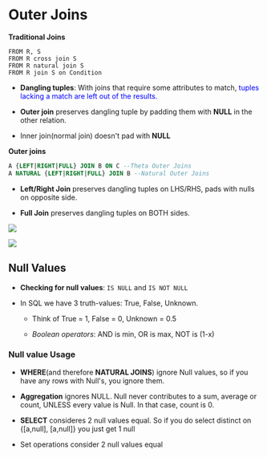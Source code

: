 # Outer Joins

**Traditional Joins**

```
FROM R, S
FROM R cross join S
FROM R natural join S
FROM R join S on Condition
```

* **Dangling tuples**: With joins that require some attributes to match, <font color="blue">tuples lacking a match are left out of the results.</font>

* **Outer join** preserves dangling tuple by padding them with **NULL** in the other relation.

* Inner join(normal join) doesn't pad with **NULL**

**Outer joins**

```sql
A {LEFT|RIGHT|FULL} JOIN B ON C --Theta Outer Joins
A NATURAL {LEFT|RIGHT|FULL} JOIN B --Natural Outer Joins
```

* **Left/Right Join** preserves dangling tuples on LHS/RHS, pads with nulls on opposite side.

* **Full Join** preserves dangling tuples on BOTH sides.

![](/run/media/nicolae/727D-9E8F/Sync/UofT/2019/Winter/CSC343/notes/right_join.png)

![](/run/media/nicolae/727D-9E8F/Sync/UofT/2019/Winter/CSC343/notes/full_join.png)

## Null Values

* **Checking for null values**: `IS NULL` and `IS NOT NULL`

* In SQL we have 3 truth-values: True, False, Unknown.
  
  * Think of True = 1, False = 0, Unknown = 0.5
  
  * *Boolean operators*: AND is min, OR is max, NOT is (1-x)

### Null value Usage

* **WHERE**(and therefore **NATURAL JOINS**) ignore Null values, so if you have any rows with Null's, you ignore them.

* **Aggregation** ignores NULL. Null never contributes to a  sum, average or count, UNLESS every value is Null. In that case, count is 0. 

* **SELECT** consideres 2 null values equal. So if you do select distinct on {[a,null], [a,null]} you just get 1 null

* Set operations consider 2 null values equal

# 
